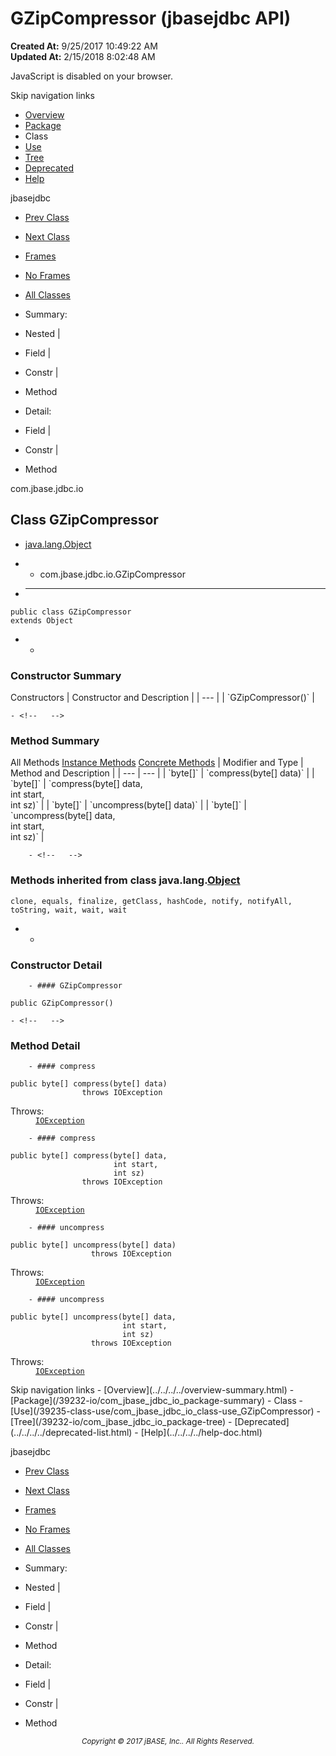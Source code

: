 # GZipCompressor (jbasejdbc   API)

**Created At:** 9/25/2017 10:49:22 AM  
**Updated At:** 2/15/2018 8:02:48 AM  

<script type="text/javascript"><!--
    try {
        if (location.href.indexOf('is-external=true') == -1) {
            parent.document.title="GZipCompressor (jbasejdbc   API)";
        }
    }
    catch(err) {
    }
//-->
var methods = {"i0":10,"i1":10,"i2":10,"i3":10};
var tabs = {65535:["t0","All Methods"],2:["t2","Instance Methods"],8:["t4","Concrete Methods"]};
var altColor = "altColor";
var rowColor = "rowColor";
var tableTab = "tableTab";
var activeTableTab = "activeTableTab";</script><noscript><div>JavaScript is disabled on your browser.</div></noscript><!-- ========= START OF TOP NAVBAR ======= -->
<!--   -->
Skip navigation links
<!--   -->
- [Overview](../../../../overview-summary.html)
- [Package](/39232-io/com_jbase_jdbc_io_package-summary)
- Class
- [Use](/39235-class-use/com_jbase_jdbc_io_class-use_GZipCompressor)
- [Tree](/39232-io/com_jbase_jdbc_io_package-tree)
- [Deprecated](../../../../deprecated-list.html)
- [Help](../../../../help-doc.html)


jbasejdbc <br>

- [Prev Class](/39232-io/com_jbase_jdbc_io_ErrorResponse "class in com.jbase.jdbc.io")
- [Next Class](/39232-io/com_jbase_jdbc_io_IByteObject "interface in com.jbase.jdbc.io")


- [Frames](../../../../index.html?com/jbase/jdbc/io//39232-io/com_jbase_jdbc_io_GZipCompressor)
- [No Frames](/39232-io/com_jbase_jdbc_io_GZipCompressor)


- [All Classes](../../../../allclasses-noframe.html)


<script type="text/javascript"><!--
  allClassesLink = document.getElementById("allclasses_navbar_top");
  if(window==top) {
    allClassesLink.style.display = "block";
  }
  else {
    allClassesLink.style.display = "none";
  }
  //--></script>

- Summary:
- Nested |
- Field |
- Constr |
- Method


- Detail:
- Field |
- Constr |
- Method
<!--   -->
<!-- ========= END OF TOP NAVBAR ========= --><!-- ======== START OF CLASS DATA ======== -->
com.jbase.jdbc.io

## Class GZipCompressor

- [java.lang.Object](http://java.sun.com/j2se/1.5.0/docs/api/java/lang/Object.html?is-external=true "class or interface in java.lang")
- - com.jbase.jdbc.io.GZipCompressor


- * * *


```
public class GZipCompressor
extends Object
```

- <!-- ======== CONSTRUCTOR SUMMARY ======== -->
    - <!--   -->
### Constructor Summary


<caption><span>Constructors</span><span class="tabEnd"> </span></caption>| Constructor and Description |
| --- |
| `GZipCompressor()`  |

<!-- ========== METHOD SUMMARY =========== -->
    - <!--   -->
### Method Summary


<caption><span id="t0" class="activeTableTab"><span>All Methods</span><span class="tabEnd"> </span></span><span id="t2" class="tableTab"><span><a href="javascript:show(2);">Instance Methods</a></span><span class="tabEnd"> </span></span><span id="t4" class="tableTab"><span><a href="javascript:show(8);">Concrete Methods</a></span><span class="tabEnd"> </span></span></caption>| Modifier and Type | Method and Description |
| --- | --- |
| `byte[]` | `compress(byte[] data)`  |
| `byte[]` | `compress(byte[] data,<br>        int start,<br>        int sz)`  |
| `byte[]` | `uncompress(byte[] data)`  |
| `byte[]` | `uncompress(byte[] data,<br>          int start,<br>          int sz)`  |


        - <!--   -->
### Methods inherited from class java.lang.[Object](http://java.sun.com/j2se/1.5.0/docs/api/java/lang/Object.html?is-external=true "class or interface in java.lang")
`clone, equals, finalize, getClass, hashCode, notify, notifyAll, toString, wait, wait, wait`

- <!-- ========= CONSTRUCTOR DETAIL ======== -->
    - <!--   -->
### Constructor Detail
<!--   -->
        - #### GZipCompressor

```
public GZipCompressor()
```

<!-- ============ METHOD DETAIL ========== -->
    - <!--   -->
### Method Detail
<!--   -->
        - #### compress

```
public byte[] compress(byte[] data)
                throws IOException
```
<dl><dt><span class="throwsLabel">Throws:</span></dt>
<dd><code><a href="http://java.sun.com/j2se/1.5.0/docs/api/java/io/IOException.html?is-external=true" title="class or interface in java.io">IOException</a></code></dd></dl>

<!--   -->
        - #### compress

```
public byte[] compress(byte[] data,
                       int start,
                       int sz)
                throws IOException
```
<dl><dt><span class="throwsLabel">Throws:</span></dt>
<dd><code><a href="http://java.sun.com/j2se/1.5.0/docs/api/java/io/IOException.html?is-external=true" title="class or interface in java.io">IOException</a></code></dd></dl>

<!--   -->
        - #### uncompress

```
public byte[] uncompress(byte[] data)
                  throws IOException
```
<dl><dt><span class="throwsLabel">Throws:</span></dt>
<dd><code><a href="http://java.sun.com/j2se/1.5.0/docs/api/java/io/IOException.html?is-external=true" title="class or interface in java.io">IOException</a></code></dd></dl>

<!--   -->
        - #### uncompress

```
public byte[] uncompress(byte[] data,
                         int start,
                         int sz)
                  throws IOException
```
<dl><dt><span class="throwsLabel">Throws:</span></dt>
<dd><code><a href="http://java.sun.com/j2se/1.5.0/docs/api/java/io/IOException.html?is-external=true" title="class or interface in java.io">IOException</a></code></dd></dl>
<!-- ========= END OF CLASS DATA ========= --><!-- ======= START OF BOTTOM NAVBAR ====== -->
<!--   -->
Skip navigation links
<!--   -->
- [Overview](../../../../overview-summary.html)
- [Package](/39232-io/com_jbase_jdbc_io_package-summary)
- Class
- [Use](/39235-class-use/com_jbase_jdbc_io_class-use_GZipCompressor)
- [Tree](/39232-io/com_jbase_jdbc_io_package-tree)
- [Deprecated](../../../../deprecated-list.html)
- [Help](../../../../help-doc.html)


jbasejdbc <br>

- [Prev Class](/39232-io/com_jbase_jdbc_io_ErrorResponse "class in com.jbase.jdbc.io")
- [Next Class](/39232-io/com_jbase_jdbc_io_IByteObject "interface in com.jbase.jdbc.io")


- [Frames](../../../../index.html?com/jbase/jdbc/io//39232-io/com_jbase_jdbc_io_GZipCompressor)
- [No Frames](/39232-io/com_jbase_jdbc_io_GZipCompressor)


- [All Classes](../../../../allclasses-noframe.html)


<script type="text/javascript"><!--
  allClassesLink = document.getElementById("allclasses_navbar_bottom");
  if(window==top) {
    allClassesLink.style.display = "block";
  }
  else {
    allClassesLink.style.display = "none";
  }
  //--></script>

- Summary:
- Nested |
- Field |
- Constr |
- Method


- Detail:
- Field |
- Constr |
- Method
<!--   -->
<!-- ======== END OF BOTTOM NAVBAR ======= -->
<small>			<center>			<i>Copyright © 2017 jBASE, Inc.. All Rights Reserved.</i>		</center></small>
